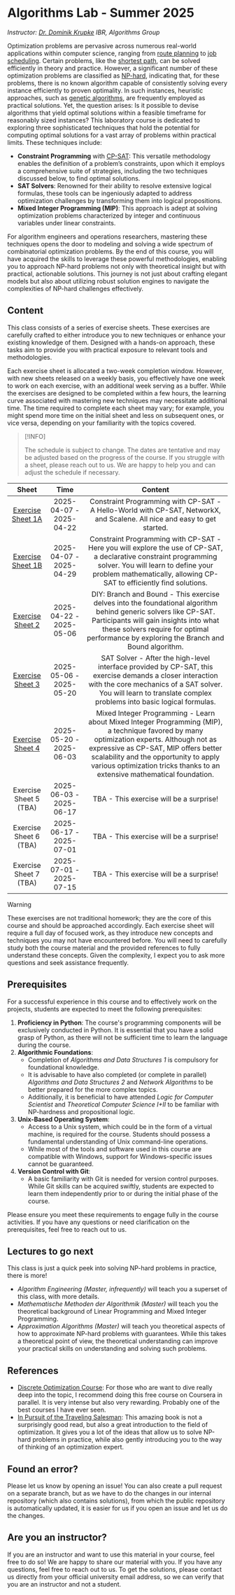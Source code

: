 # Algorithms Lab - Summer 2025

_Instructor: [Dr. Dominik Krupke](https://www.ibr.cs.tu-bs.de/users/krupke/)
IBR, Algorithms Group_

Optimization problems are pervasive across numerous real-world applications
within computer science, ranging from
[route planning](https://en.wikipedia.org/wiki/Travelling_salesman_problem) to
[job scheduling](https://en.wikipedia.org/wiki/Job-shop_scheduling). Certain
problems, like the
[shortest path](https://en.wikipedia.org/wiki/Shortest_path_problem), can be
solved efficiently in theory and practice. However, a significant number of
these optimization problems are classified as
[NP-hard](https://en.wikipedia.org/wiki/NP-hardness), indicating that, for these
problems, there is no known algorithm capable of consistently solving every
instance efficiently to proven optimality. In such instances, heuristic
approaches, such as
[genetic algorithms](https://en.wikipedia.org/wiki/Genetic_algorithm), are
frequently employed as practical solutions. Yet, the question arises: Is it
possible to devise algorithms that yield optimal solutions within a feasible
timeframe for reasonably sized instances? This laboratory course is dedicated to
exploring three sophisticated techniques that hold the potential for computing
optimal solutions for a vast array of problems within practical limits. These
techniques include:

- **Constraint Programming** with
  [CP-SAT](https://developers.google.com/optimization/cp/cp_solver): This
  versatile methodology enables the definition of a problem’s constraints, upon
  which it employs a comprehensive suite of strategies, including the two
  techniques discussed below, to find optimal solutions.
- **SAT Solvers**: Renowned for their ability to resolve extensive logical
  formulas, these tools can be ingeniously adapted to address optimization
  challenges by transforming them into logical propositions.
- **Mixed Integer Programming (MIP)**: This approach is adept at solving
  optimization problems characterized by integer and continuous variables under
  linear constraints.

For algorithm engineers and operations researchers, mastering these techniques
opens the door to modeling and solving a wide spectrum of combinatorial
optimization problems. By the end of this course, you will have acquired the
skills to leverage these powerful methodologies, enabling you to approach
NP-hard problems not only with theoretical insight but with practical,
actionable solutions. This journey is not just about crafting elegant models but
also about utilizing robust solution engines to navigate the complexities of
NP-hard challenges effectively.

## Content

This class consists of a series of exercise sheets. These exercises are carefully crafted to
either introduce you to new techniques or enhance your existing knowledge of
them. Designed with a hands-on approach, these tasks aim to provide you with
practical exposure to relevant tools and methodologies.

Each exercise sheet is allocated a two-week completion window. However, with new
sheets released on a weekly basis, you effectively have one week to work on each
exercise, with an additional week serving as a buffer. While the exercises are
designed to be completed within a few hours, the learning curve associated with
mastering new techniques may necessitate additional time. The time required to
complete each sheet may vary; for example, you might spend more time on the
initial sheet and less on subsequent ones, or vice versa, depending on your
familiarity with the topics covered.

> [!INFO]
>
> The schedule is subject to change. The dates are tentative and may be adjusted
> based on the progress of the course. If you struggle with a sheet, please
> reach out to us. We are happy to help you and can adjust the schedule if
> necessary.

|                  Sheet                  |           Time           |                                                                                                                                                 Content                                                                                                                                                 |
| :-------------------------------------: | :----------------------: | :-----------------------------------------------------------------------------------------------------------------------------------------------------------------------------------------------------------------------------------------------------------------------------------------------------: |
| [Exercise Sheet 1A](./sheets/01_cpsat/) | 2025-04-07 - 2025-04-22 |                                                                                        Constraint Programming with CP-SAT - A Hello-World with CP-SAT, NetworkX, and Scalene. All nice and easy to get started.                                                                                         |
| [Exercise Sheet 1B](./sheets/01_cpsat/) | 2025-04-07 - 2025-04-29 |                                     Constraint Programming with CP-SAT - Here you will explore the use of CP-SAT, a declarative constraint programming solver. You will learn to define your problem mathematically, allowing CP-SAT to efficiently find solutions.                                     |
|   [Exercise Sheet 2](./sheets/02_bnb)   | 2025-04-22 - 2025-05-06 |                          DIY: Branch and Bound - This exercise delves into the foundational algorithm behind generic solvers like CP-SAT. Participants will gain insights into what these solvers require for optimal performance by exploring the Branch and Bound algorithm.                          |
|  [Exercise Sheet 3](./sheets/03_sat/)   | 2025-05-06 - 2025-05-20 |                                      SAT Solver - After the high-level interface provided by CP-SAT, this exercise demands a closer interaction with the core mechanics of a SAT solver. You will learn to translate complex problems into basic logical formulas.                                      |
|  [Exercise Sheet 4](./sheets/04_mip/)   | 2025-05-20 - 2025-06-03 | Mixed Integer Programming - Learn about Mixed Integer Programming (MIP), a technique favored by many optimization experts. Although not as expressive as CP-SAT, MIP offers better scalability and the opportunity to apply various optimization tricks thanks to an extensive mathematical foundation. |
| Exercise Sheet 5 (TBA)            | 2025-06-03 - 2025-06-17 |                                                                                          TBA - This exercise will be a surprise!     <!-- Probably Heuristics-->                                                                                      |
| Exercise Sheet 6 (TBA)            | 2025-06-17 - 2025-07-01 |                                                                                          TBA - This exercise will be a surprise!     <!-- Probably Comparing the techniques on BTSP and Facility Location -->                                                                                      |
| Exercise Sheet 7 (TBA)            | 2025-07-01 - 2025-07-15 |                                                                                          TBA - This exercise will be a surprise!     <!-- ALNS -->                                                                                      |

> [!WARNING]
>
> These exercises are not traditional homework; they are the core of this course
> and should be approached accordingly. Each exercise sheet will require a full
> day of focused work, as they introduce new concepts and techniques you may not
> have encountered before. You will need to carefully study both the course
> material and the provided references to fully understand these concepts. Given
> the complexity, I expect you to ask more questions and seek assistance
> frequently.

## Prerequisites

For a successful experience in this course and to effectively work on the
projects, students are expected to meet the following prerequisites:

1. **Proficiency in Python**: The course's programming components will be
   exclusively conducted in Python. It is essential that you have a solid grasp
   of Python, as there will not be sufficient time to learn the language during
   the course.
2. **Algorithmic Foundations**:
   - Completion of _Algorithms and Data Structures 1_ is compulsory for
     foundational knowledge.
   - It is advisable to have also completed (or complete in parallel)
     _Algorithms and Data Structures 2_ and _Network Algorithms_ to be better
     prepared for the more complex topics.
   - Additionally, it is beneficial to have attended _Logic for Computer
     Scientist_ and _Theoretical Computer Science I+II_ to be familiar with
     NP-hardness and propositional logic.
3. **Unix-Based Operating System**:
   - Access to a Unix system, which could be in the form of a virtual machine,
     is required for the course. Students should possess a fundamental
     understanding of Unix command-line operations.
   - While most of the tools and software used in this course are compatible
     with Windows, support for Windows-specific issues cannot be guaranteed.
4. **Version Control with Git**:
   - A basic familiarity with Git is needed for version control purposes. While
     Git skills can be acquired swiftly, students are expected to learn them
     independently prior to or during the initial phase of the course.

Please ensure you meet these requirements to engage fully in the course
activities. If you have any questions or need clarification on the
prerequisites, feel free to reach out to us.

## Lectures to go next

This class is just a quick peek into solving NP-hard problems in practice, there
is more!

- _Algorithm Engineering (Master, infrequently)_ will teach you a superset of
  this class, with more details.
- _Mathematische Methoden der Algorithmik (Master)_ will teach you the
  theoretical background of Linear Programming and Mixed Integer Programming.
- _Approximation Algorithms (Master)_ will teach you theoretical aspects of how
  to approximate NP-hard problems with guarantees. While this takes a
  theoretical point of view, the theoretical understanding can improve your
  practical skills on understanding and solving such problems.

## References

- [Discrete Optimization Course](https://www.coursera.org/learn/discrete-optimization/):
  For those who are want to dive really deep into the topic, I recommend doing
  this free course on Coursera in parallel. It is very intense but also very
  rewarding. Probably one of the best courses I have ever seen.
- [In Pursuit of the Traveling Salesman](https://press.princeton.edu/books/paperback/9780691163529/in-pursuit-of-the-traveling-salesman):
  This amazing book is not a surprisingly good read, but also a great
  introduction to the field of optimization. It gives you a lot of the ideas
  that allow us to solve NP-hard problems in practice, while also gently
  introducing you to the way of thinking of an optimization expert.

## Found an error?

Please let us know by opening an issue! You can also create a pull request on a
separate branch, but as we have to do the changes in our internal repository
(which also contains solutions), from which the public repository is
automatically updated, it is easier for us if you open an issue and let us do
the changes.

## Are you an instructor?

If you are an instructor and want to use this material in your course, feel free
to do so! We are happy to share our material with you. If you have any
questions, feel free to reach out to us. To get the solutions, please contact us
directly from your official university email address, so we can verify that you
are an instructor and not a student.
